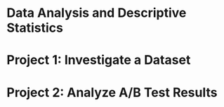 # Data Analysis and Descriptive Statistics

# Project 1: Investigate a Dataset

# Project 2: Analyze A/B Test Results
